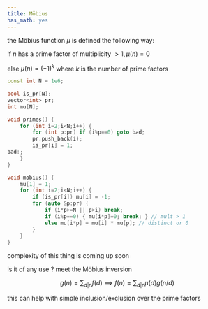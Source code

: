 ```yaml
---
title: Möbius
has_math: yes
---
```


the Möbius function $\mu$ is defined the following way:

if $n$ has a prime factor of multiplicity $\gt 1, \mu(n) = 0$

else $\mu(n) = (-1)^k$ where $k$ is the number of prime factors

```cpp
const int N = 1e6;

bool is_pr[N];
vector<int> pr;
int mu[N];

void primes() {
    for (int i=2;i<N;i++) {
        for (int p:pr) if (i%p==0) goto bad;
        pr.push_back(i);
        is_pr[i] = 1;
bad:;
    }
}

void mobius() {
    mu[1] = 1;
    for (int i=2;i<N;i++) {
        if (is_pr[i]) mu[i] = -1;
        for (auto &p:pr) {
            if (i*p>=N || p>i) break;
            if (i%p==0) { mu[i*p]=0; break; } // mult > 1
            else mu[i*p] = mu[i] * mu[p]; // distinct or 0
        }
    }
}
```

complexity of this thing is coming up soon

is it of any use ?
meet the Möbius inversion

$$
g(n) = \sum_{d|n} f(d) \implies
f(n) = \sum_{d|n} \mu(d) g(n/d)
$$

this can help with simple inclusion/exclusion over the prime factors

